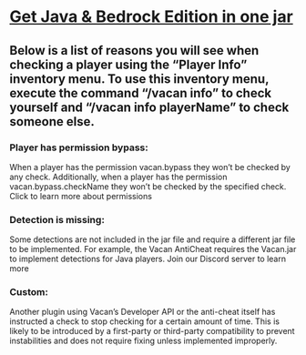 # <a href="https://www.paypal.com/ncp/payment/EVXKXBD6M5XPC">Get Java & Bedrock Edition in one jar</a>
## Below is a list of reasons you will see when checking a player using the “Player Info” inventory menu. To use this inventory menu, execute the command “/vacan info” to check yourself and “/vacan info playerName” to check someone else.

### Player has permission bypass:
When a player has the permission vacan.bypass they won’t be checked by any check. Additionally, when a player has the permission vacan.bypass.checkName they won’t be checked by the specified check. Click to learn more about permissions

### Detection is missing:
Some detections are not included in the jar file and require a different jar file to be implemented. For example, the Vacan AntiCheat requires the Vacan.jar to implement detections for Java players. Join our Discord server to learn more

### Custom:
Another plugin using Vacan’s Developer API or the anti-cheat itself has instructed a check to stop checking for a certain amount of time. This is likely to be introduced by a first-party or third-party compatibility to prevent instabilities and does not require fixing unless implemented improperly.

